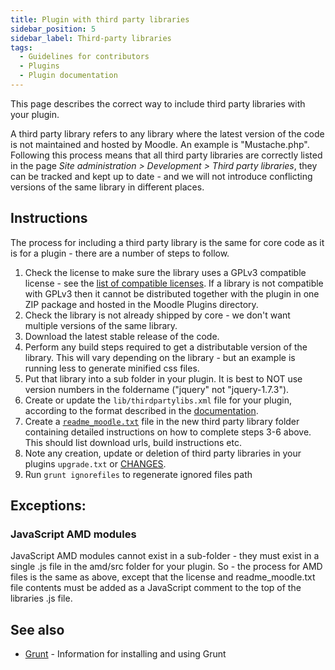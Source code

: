 ```yaml
---
title: Plugin with third party libraries
sidebar_position: 5
sidebar_label: Third-party libraries
tags:
  - Guidelines for contributors
  - Plugins
  - Plugin documentation
---
```

This page describes the correct way to include third party libraries with your plugin.

A third party library refers to any library where the latest version of the code is not maintained and hosted by Moodle. An example is "Mustache.php". Following this process means that all third party libraries are correctly listed in the page *Site administration > Development > Third party libraries*, they can be tracked and kept up to date - and we will not introduce conflicting versions of the same library in different places.

## Instructions

The process for including a third party library is the same for core code as it is for a plugin - there are a number of steps to follow.

1. Check the license to make sure the library uses a GPLv3 compatible license - see the [list of compatible licenses](https://www.gnu.org/licenses/license-list.en.html). If a library is not compatible with GPLv3 then it cannot be distributed together with the plugin in one ZIP package and hosted in the Moodle Plugins directory.
1. Check the library is not already shipped by core - we don't want multiple versions of the same library.
1. Download the latest stable release of the code.
1. Perform any build steps required to get a distributable version of the library. This will vary depending on the library - but an example is running less to generate minified css files.
1. Put that library into a sub folder in your plugin. It is best to NOT use version numbers in the foldername ("jquery" not "jquery-1.7.3").
1. Create or update the `lib/thirdpartylibs.xml` file for your plugin, according to the format described in the [documentation](/docs/apis/commonfiles#thirdpartylibsxml).
1. Create a [`readme_moodle.txt`](/docs/apis/commonfiles#readme_moodletxt) file in the new third party library folder containing detailed instructions on how to complete steps 3-6 above. This should list download urls, build instructions etc.
1. Note any creation, update or deletion of third party libraries in your plugins `upgrade.txt` or [CHANGES](/docs/apis/commonfiles#changes).
1. Run `grunt ignorefiles` to regenerate ignored files path

## Exceptions:

### JavaScript AMD modules

JavaScript AMD modules cannot exist in a sub-folder - they must exist in a single .js file in the amd/src folder for your plugin. So - the process for AMD files is the same as above, except that the license and readme_moodle.txt file contents must be added as a JavaScript comment to the top of the libraries .js file.

## See also

- [Grunt](../../development/tools/nodejs.md#grunt) - Information for installing and using Grunt
